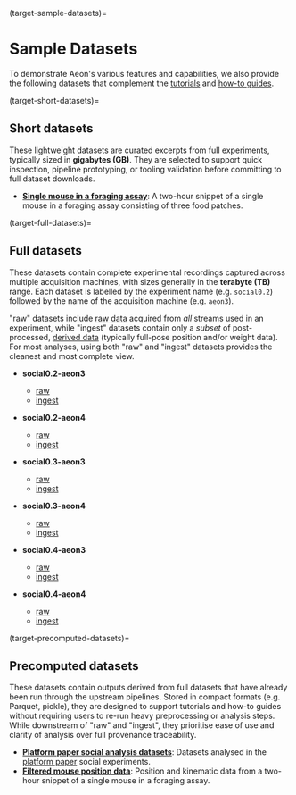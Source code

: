 (target-sample-datasets)=
# Sample Datasets
To demonstrate Aeon's various features and capabilities, we also provide the following datasets that complement the [tutorials](target-tutorials) and [how-to guides](target-how-to).

(target-short-datasets)=
## Short datasets
These lightweight datasets are curated excerpts from full experiments, typically sized in **gigabytes (GB)**.
They are selected to support quick inspection, pipeline prototyping, or tooling validation before committing to full dataset downloads.

- [**Single mouse in a foraging assay**](sample-data-single-mouse-foraging:): A two-hour snippet of a single mouse in a foraging assay consisting of three food patches.

(target-full-datasets)=
## Full datasets
These datasets contain complete experimental recordings captured across multiple acquisition machines, with sizes generally in the **terabyte (TB)** range.
Each dataset is labelled by the experiment name (e.g. `social0.2`) followed by the name of the acquisition machine (e.g. `aeon3`).

"raw" datasets include [raw data](target-data-provenance-raw) acquired from _all_ streams used in an experiment, while "ingest" datasets contain only a _subset_ of post-processed, [derived data](target-data-provenance-derived) (typically full-pose position and/or weight data).
For most analyses, using both "raw" and "ingest" datasets provides the cleanest and most complete view. 

- **social0.2-aeon3** 
    - [raw](https://app.globus.org/file-manager?origin_id=18397e02-9a8e-468e-9494-7f80a41727e5&origin_path=%2F)
    - [ingest](https://app.globus.org/file-manager?origin_id=35289aa3-af85-44aa-8f95-16167a47fde4&origin_path=%2F)

- **social0.2-aeon4**
    - [raw](https://app.globus.org/file-manager?origin_id=6dff8570-881d-4116-9c69-4495711be44b&origin_path=%2F)
    - [ingest](https://app.globus.org/file-manager?origin_id=ca754f8a-e774-4aa8-b52e-2137d268764d&origin_path=%2F)

- **social0.3-aeon3**
    - [raw](https://app.globus.org/file-manager?origin_id=788472a1-da5b-41ad-ae2a-855158b9d23d&origin_path=%2F)
    - [ingest](https://app.globus.org/file-manager?origin_id=37ce19e9-e0d1-41cb-b29d-51ca7a09d768&origin_path=%2F)

- **social0.3-aeon4**
    - [raw](https://app.globus.org/file-manager?origin_id=b317a669-5e62-4ecb-b322-072c0ffa5c0a&origin_path=%2F)
    - [ingest](https://app.globus.org/file-manager?origin_id=cb5d269f-d351-47aa-bfd1-c34ee4adec0a&origin_path=%2F)

- **social0.4-aeon3**
    - [raw](https://app.globus.org/file-manager?origin_id=e85c1626-e845-4224-9ec9-6e3465abbb2a&origin_path=%2F)
    - [ingest](https://app.globus.org/file-manager?origin_id=fd732cba-fbda-47f5-810f-35fca21582e1&origin_path=%2F)

- **social0.4-aeon4**
    - [raw](https://app.globus.org/file-manager?origin_id=a9304184-c573-409c-b161-ddf10ccdacef&origin_path=%2F)
    - [ingest](https://app.globus.org/file-manager?origin_id=fd732cba-fbda-47f5-810f-35fca21582e1&origin_path=%2F)

(target-precomputed-datasets)=
## Precomputed datasets
These datasets contain outputs derived from full datasets that have already been run through the upstream pipelines.
Stored in compact formats (e.g. Parquet, pickle), they are designed to support tutorials and how-to guides without requiring users to re-run heavy preprocessing or analysis steps.
While downstream of "raw" and "ingest", they prioritise ease of use and clarity of analysis over full provenance traceability.

- [**Platform paper social analysis datasets**](https://app.globus.org/file-manager?origin_id=48cc1398-b591-4f52-85d2-f68801306d4a&origin_path=%2F): Datasets analysed in the [platform paper](aeon-paper:) social experiments.
- [**Filtered mouse position data**](../../downloads/hmm_example_mouse_pos.pkl): Position and kinematic data from a two-hour snippet of a single mouse in a foraging assay.